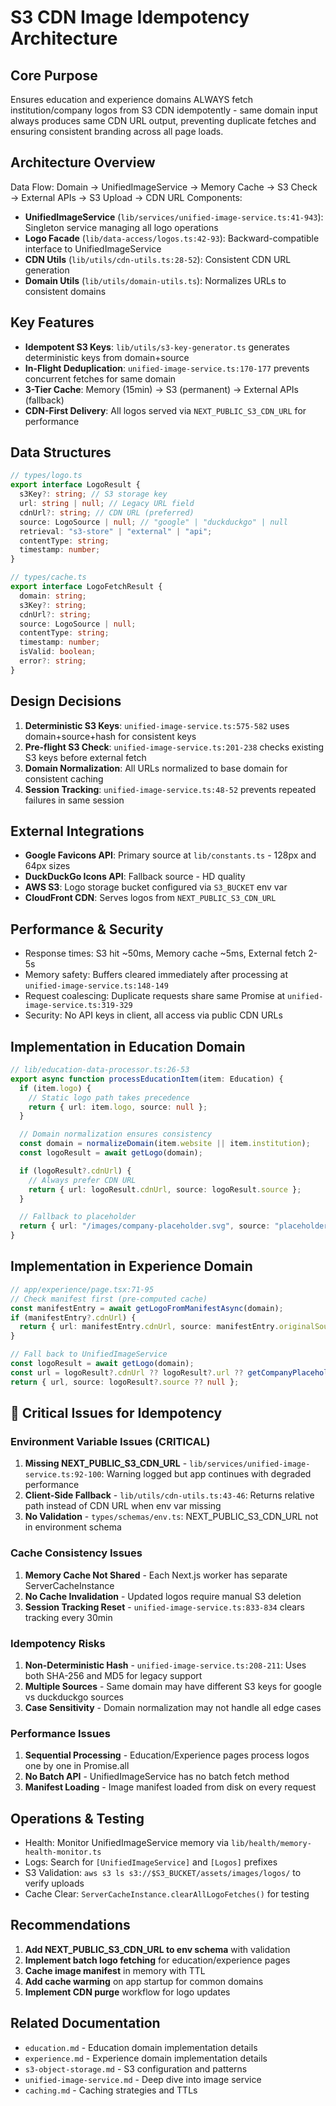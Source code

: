 # S3 CDN Image Idempotency Architecture

## Core Purpose

Ensures education and experience domains ALWAYS fetch institution/company logos from S3 CDN idempotently - same domain input always produces same CDN URL output, preventing duplicate fetches and ensuring consistent branding across all page loads.

## Architecture Overview

Data Flow: Domain → UnifiedImageService → Memory Cache → S3 Check → External APIs → S3 Upload → CDN URL
Components:

- **UnifiedImageService** (`lib/services/unified-image-service.ts:41-943`): Singleton service managing all logo operations
- **Logo Facade** (`lib/data-access/logos.ts:42-93`): Backward-compatible interface to UnifiedImageService
- **CDN Utils** (`lib/utils/cdn-utils.ts:28-52`): Consistent CDN URL generation
- **Domain Utils** (`lib/utils/domain-utils.ts`): Normalizes URLs to consistent domains

## Key Features

- **Idempotent S3 Keys**: `lib/utils/s3-key-generator.ts` generates deterministic keys from domain+source
- **In-Flight Deduplication**: `unified-image-service.ts:170-177` prevents concurrent fetches for same domain
- **3-Tier Cache**: Memory (15min) → S3 (permanent) → External APIs (fallback)
- **CDN-First Delivery**: All logos served via `NEXT_PUBLIC_S3_CDN_URL` for performance

## Data Structures

```typescript
// types/logo.ts
export interface LogoResult {
  s3Key?: string; // S3 storage key
  url: string | null; // Legacy URL field
  cdnUrl?: string; // CDN URL (preferred)
  source: LogoSource | null; // "google" | "duckduckgo" | null
  retrieval: "s3-store" | "external" | "api";
  contentType: string;
  timestamp: number;
}

// types/cache.ts
export interface LogoFetchResult {
  domain: string;
  s3Key?: string;
  cdnUrl?: string;
  source: LogoSource | null;
  contentType: string;
  timestamp: number;
  isValid: boolean;
  error?: string;
}
```

## Design Decisions

1. **Deterministic S3 Keys**: `unified-image-service.ts:575-582` uses domain+source+hash for consistent keys
2. **Pre-flight S3 Check**: `unified-image-service.ts:201-238` checks existing S3 keys before external fetch
3. **Domain Normalization**: All URLs normalized to base domain for consistent caching
4. **Session Tracking**: `unified-image-service.ts:48-52` prevents repeated failures in same session

## External Integrations

- **Google Favicons API**: Primary source at `lib/constants.ts` - 128px and 64px sizes
- **DuckDuckGo Icons API**: Fallback source - HD quality
- **AWS S3**: Logo storage bucket configured via `S3_BUCKET` env var
- **CloudFront CDN**: Serves logos from `NEXT_PUBLIC_S3_CDN_URL`

## Performance & Security

- Response times: S3 hit ~50ms, Memory cache ~5ms, External fetch 2-5s
- Memory safety: Buffers cleared immediately after processing at `unified-image-service.ts:148-149`
- Request coalescing: Duplicate requests share same Promise at `unified-image-service.ts:319-329`
- Security: No API keys in client, all access via public CDN URLs

## Implementation in Education Domain

```typescript
// lib/education-data-processor.ts:26-53
export async function processEducationItem(item: Education) {
  if (item.logo) {
    // Static logo path takes precedence
    return { url: item.logo, source: null };
  }

  // Domain normalization ensures consistency
  const domain = normalizeDomain(item.website || item.institution);
  const logoResult = await getLogo(domain);

  if (logoResult?.cdnUrl) {
    // Always prefer CDN URL
    return { url: logoResult.cdnUrl, source: logoResult.source };
  }

  // Fallback to placeholder
  return { url: "/images/company-placeholder.svg", source: "placeholder" };
}
```

## Implementation in Experience Domain

```typescript
// app/experience/page.tsx:71-95
// Check manifest first (pre-computed cache)
const manifestEntry = await getLogoFromManifestAsync(domain);
if (manifestEntry?.cdnUrl) {
  return { url: manifestEntry.cdnUrl, source: manifestEntry.originalSource };
}

// Fall back to UnifiedImageService
const logoResult = await getLogo(domain);
const url = logoResult?.cdnUrl ?? logoResult?.url ?? getCompanyPlaceholder();
return { url, source: logoResult?.source ?? null };
```

## 🐛 Critical Issues for Idempotency

### Environment Variable Issues (CRITICAL)

1. **Missing NEXT_PUBLIC_S3_CDN_URL** - `lib/services/unified-image-service.ts:92-100`: Warning logged but app continues with degraded performance
2. **Client-Side Fallback** - `lib/utils/cdn-utils.ts:43-46`: Returns relative path instead of CDN URL when env var missing
3. **No Validation** - `types/schemas/env.ts`: NEXT_PUBLIC_S3_CDN_URL not in environment schema

### Cache Consistency Issues

1. **Memory Cache Not Shared** - Each Next.js worker has separate ServerCacheInstance
2. **No Cache Invalidation** - Updated logos require manual S3 deletion
3. **Session Tracking Reset** - `unified-image-service.ts:833-834` clears tracking every 30min

### Idempotency Risks

1. **Non-Deterministic Hash** - `unified-image-service.ts:208-211`: Uses both SHA-256 and MD5 for legacy support
2. **Multiple Sources** - Same domain may have different S3 keys for google vs duckduckgo sources
3. **Case Sensitivity** - Domain normalization may not handle all edge cases

### Performance Issues

1. **Sequential Processing** - Education/Experience pages process logos one by one in Promise.all
2. **No Batch API** - UnifiedImageService has no batch fetch method
3. **Manifest Loading** - Image manifest loaded from disk on every request

## Operations & Testing

- Health: Monitor UnifiedImageService memory via `lib/health/memory-health-monitor.ts`
- Logs: Search for `[UnifiedImageService]` and `[Logos]` prefixes
- S3 Validation: `aws s3 ls s3://$S3_BUCKET/assets/images/logos/` to verify uploads
- Cache Clear: `ServerCacheInstance.clearAllLogoFetches()` for testing

## Recommendations

1. **Add NEXT_PUBLIC_S3_CDN_URL to env schema** with validation
2. **Implement batch logo fetching** for education/experience pages
3. **Cache image manifest** in memory with TTL
4. **Add cache warming** on app startup for common domains
5. **Implement CDN purge** workflow for logo updates

## Related Documentation

- `education.md` - Education domain implementation details
- `experience.md` - Experience domain implementation details
- `s3-object-storage.md` - S3 configuration and patterns
- `unified-image-service.md` - Deep dive into image service
- `caching.md` - Caching strategies and TTLs

